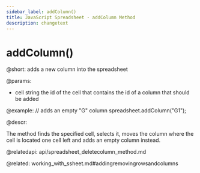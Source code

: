 ```yaml
---
sidebar_label: addColumn() 
title: JavaScript Spreadsheet - addColumn Method
description: changetext
---
```


# addColumn()

@short: adds a new column into the spreadsheet

@params:
- cell		string			the id of the cell that contains the id of a column that should be added

@example:
// adds an empty "G" column
spreadsheet.addColumn("G1");

@descr:

The method finds the specified cell, selects it, moves the column where the cell is located one cell left and adds an empty column instead.

@relatedapi:
api/spreadsheet_deletecolumn_method.md

@related:
working_with_ssheet.md#addingremovingrowsandcolumns

[comment]: # (@template: api_method)